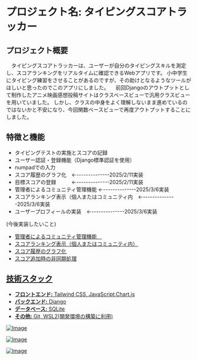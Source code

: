 # プロジェクト名: タイピングスコアトラッカー

## プロジェクト概要
　タイピングスコアトラッカーは、ユーザーが自分のタイピングスキルを測定し、スコアランキングをリアルタイムに確認できるWebアプリです。
小中学生にタイピング練習をさせることがあるのですが、その助けとなるようなツールがほしいと思ったのでこのアプリにしました。
　前回Djangoのアウトプットとして制作したアニメ映画感想投稿サイトはクラスベースビューで汎用クラスビューを用いていました。
しかし、クラスの中身をよく理解しないまま進めているのではないかと不安になり、今回関数ベースビューで再度アウトプットすることにしました。



## 特徴と機能
- タイピングテストの実施とスコアの記録
- ユーザー認証・登録機能（Django標準認証を使用）
- numpadでの入力
- スコア履歴のグラフ化　←--------------2025/2/11実装
- 目標スコアの登録　　　←--------------2025/2/11実装
- 管理者によるコミュニティ管理機能       ←--------------2025/3/6実装                
- スコアランキング表示（個人またはコミュニティ内　←--------------2025/3/6実装
- ユーザープロフィールの実装　←--------------2025/3/6実装

  
(今後実装したいこと)
- <u>  管理者によるコミュニティ管理機能　  <u>                            
- <u> スコアランキング表示（個人またはコミュニティ内）<u>  
- <u>スコア履歴のグラフ化<u>                                        
- スコア追加時の非同期処理

## 技術スタック
- **フロントエンド:** Tailwind CSS, JavaScript,Chart.js
- **バックエンド:** Django
- **データベース:** SQLite
- **その他:** Git, WSL2(開発環境の構築に利用)


 ![Image](https://github.com/user-attachments/assets/4996682b-fe89-4cbb-85e1-e1d1ee2e8b83)

![Image](https://github.com/user-attachments/assets/a7e3f4d1-6d11-4d51-9a62-50541c78553e)

![Image](https://github.com/user-attachments/assets/a42bfd8a-15c9-4d3c-be93-459da44278dc)




